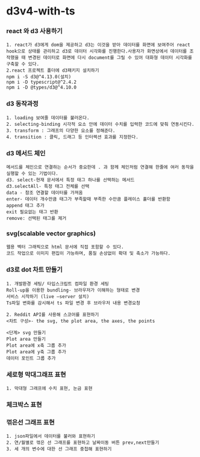 # d3v4-with-ts

### react 와 d3 사용하기 

    
    1. react가 d3에게 dom을 제공하고 d3는 이것을 받아 데이터를 화면에 보여주어 react hook으로 상태를 관리하고 d3로 데이터 시각화를 진행한다.사용자가 화면상에서 데이터를 조작했을 때 변경된 데이터로 화면에 다시 document를 그릴 수 있어 대화형 데이터 시각화를 구축할 수 있다.
    2.react 프로젝트 폴더에 d3패키지 설치하기 
    npm i -S d3@^4.13.0(설치)
    npm i -D typescript@^2.4.2
    npm i -D @types/d3@^4.10.0
    

### d3 동작과정 


    1. loading 보여줄 데이터를 불러온다.
    2. selecting-binding 시각적 요소 안에 데이터 수치를 입력한 코드에 맞춰 연동시킨다.
    3. transform : 그래프의 다양한 요소를 정해준다.
    4. transition : 클릭, 드래그 등 인터렉션 효과를 지정한다.
    
    
### d3 메서드 체인 

    메서드를 체인으로 연결하는 순서가 중요한데 . 과 함께 체인처럼 연결해 한줄에 여러 동작을 실행할 수 있는 기법이다.
    d3. select-현재 문서에서 특정 태그 하나를 선택하는 메서드
    d3.selectAll- 특정 태그 전체를 선택
    data - 참조 연결할 데이터를 가져옴
    enter- 데이터 개수만큼 태그가 부족할때 부족한 수만큼 플레이스 홀더를 반환함
    append 태그 추가
    exit 필요없는 태그 반환 
    remove: 선택된 태그를 제거
    
    
    
### svg(scalable vector graphics) 
    
    
    웹용 벡터 그래픽으로 html 문서에 직접 포함할 수 있다.
    코드 작업으로 이미지 편집이 가능하며, 품질 손상없이 확대 및 축소가 가능하다.
    
    
  
### d3로 dot 차트 만들기


    1. 개발환경 세팅/ 타입스크립트 컴파일 환경 세팅
    Roll-up을 이용한 bundling- 브라우저가 이해하는 형태로 변경
    서비스 시작하기 (live –server 설치)
    Ts파일 변화를 감시해서 ts 파일 변경 후 브라우저 내용 변경요청
    
    2. Reddit API를 사용해 스코어를 표현하기
    <차트 구성>- the svg, the plot area, the axes, the points

    <단계> svg 만들기
    Plot area 만들기
    Plot area에 x축 그룹 추가
    Plot area에 y축 그룹 추가
    데이터 포인트 그룹 추가

        
### 세로형 막대그래프 표현 
    
    
    1. 막대형 그래프에 수치 표현, 눈금 표현 
### 체크박스 표현

### 꺾은선 그래프 표현
    
    
    
    1. json파일에서 데이터를 불러와 표현하기
    2. 연/월별로 꺾은 선 그래프를 표현하고 날짜이동 버튼 prev,next만들기
    3. 세 개의 변수에 대한 선 그래프 중첩해 표현하기 
